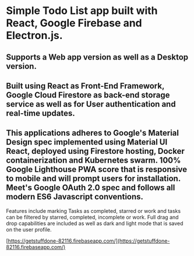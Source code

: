 # Simple Todo List app built with React, Google Firebase and Electron.js.

## Supports a Web app version as well as a Desktop version.

## Built using React as Front-End Framework, Google Cloud Firestore as back-end storage service as well as for User authentication and real-time updates.

## This applications adheres to Google's Material Design spec implemented using Material UI React, deployed using Firestore hosting, Docker containerization and Kubernetes swarm. 100% Google Lighthouse PWA score that is responsive to mobile and will prompt users for installation. Meet's Google OAuth 2.0 spec and follows all modern ES6 Javascript conventions.

Features include marking Tasks as completed, starred or work and tasks can be filtered by starred, completed, incomplete or work. Full drag and drop capabilities are included as well as dark and light mode that is saved on the user profile.

[https://getstuffdone-82116.firebaseapp.com/](https://getstuffdone-82116.firebaseapp.com/)
